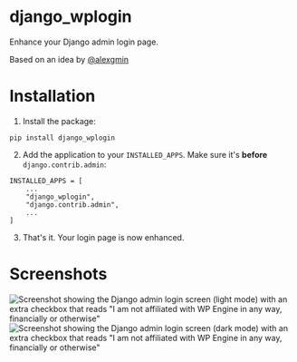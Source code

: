 # django_wplogin
Enhance your Django admin login page.

Based on an idea by [@alexgmin](https://github.com/alexgmin)


# Installation

1) Install the package:
```
pip install django_wplogin
```

2) Add the application to your `INSTALLED_APPS`. Make sure it's **before** `django.contrib.admin`:
```
INSTALLED_APPS = [
    ...
    "django_wplogin",
    "django.contrib.admin",
    ...
]
```

3) That's it. Your login page is now enhanced.


# Screenshots

![Screenshot showing the Django admin login screen (light mode) with an extra checkbox that reads "I am not affiliated with WP Engine in any way, financially or otherwise"](https://blog.bmispelon.rocks/files/django_wplogin_screenshot_light.png)
![Screenshot showing the Django admin login screen (dark mode) with an extra checkbox that reads "I am not affiliated with WP Engine in any way, financially or otherwise"](https://blog.bmispelon.rocks/files/django_wplogin_screenshot_dark.png)
